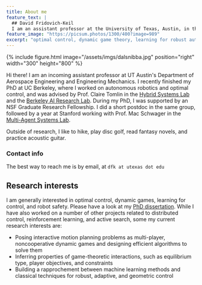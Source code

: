 ```yaml
---
title: About me
feature_text: |
  ## David Fridovich-Keil
  I am an assistant professor at the University of Texas, Austin, in the Department of Aerospace Engineering and Engineering Mechanics. My research involves optimal control, dynamic game theory, and learning for learning for robust autonomy.
feature_image: "https://picsum.photos/1300/400?image=989"
excerpt: "optimal control, dynamic game theory, learning for robust autonomy"
---
```


{% include figure.html image="/assets/imgs/dalsnibba.jpg" position="right" width="300" height="800" %}

Hi there! I am an incoming assistant professor at UT Austin's Department of Aerospace Engineering and Engineering Mechanics. I recently finished my PhD at UC Berkeley, where I worked on autonomous robotics and optimal control, and was advised by Prof. Claire Tomlin in the [Hybrid Systems Lab](http://hybrid.eecs.berkeley.edu/) and the [Berkeley AI Research Lab](http://bair.berkeley.edu/). During my PhD, I was supported by an NSF Graduate Research Fellowship. I did a short postdoc in the same group, followed by a year at Stanford working with Prof. Mac Schwager in the [Multi-Agent Systems Lab](https://msl.stanford.edu).

Outside of research, I like to hike, play disc golf, read fantasy novels, and practice acoustic guitar.

### Contact info

The best way to reach me is by email, at `dfk at utexas dot edu`

## Research interests

I am generally interested in optimal control, dynamic games, learning for control, and robot safety. Please have a look at my [PhD dissertation](/assets/pdfs/phd_dissertation.pdf). While I have also worked on a number of other projects related to distributed control, reinforcement learning, and active search, some my current research interests are:

* Posing interactive motion planning problems as multi-player, noncooperative dynamic games and designing efficient algorithms to solve them
* Inferring properties of game-theoretic interactions, such as equilibrium type, player objectives, and constraints
* Building a rapprochement between machine learning methods and classical techniques for robust, adaptive, and geometric control

<!-- ### Interaction as a game -->

<!-- Dynamic games are a widely-applicable mathematical tool, and offer an attractive alternative to traditional formulations of motion planning problems. In particular, motion planning problems are often posed in either static environments or dynamic environments where the predicted motion of other agents is completely independent from the robot's planned trajectory. Unfortunately, this can put an undue burden on the predictive model to be precise despite enormous uncertainty. Dynamic game theory offers an exciting alternative; rather than fix a prediction beforehand, we can presume that other agents are optimizing some _known_ objectives, and solve a dynamic game to find _a local equilibrium_. Effectively coupling prediction and planning, this approach shifts the enormous burden of making accurate predictions to the potentially more straightforward task of modeling short-term dynamic objectives. -->

<!-- Until relatively recently, dynamic games were widely considered to be computationally intractible for general nonlinear systems and multiple players with arbitrary objectives. Several approximation techniques have been explored in the literature, but to my knowledge none have been seriously considered in the industry. [My own work](https://arxiv.org/pdf/1909.04694) in this area consists of a fast second-order solver which bears resemblance to iterative LQR--a standard algorithm for nonlinear model-predictive control used in the autonomous vehicle industry. I recently developed a real-time C++ implementation, available [open-source](https://hjreachability.github.io/ilqgames/). This solver has been tested in simulation, in hardware in the lab, and onboard a full-scale Boeing experimental aircraft. -->

<!-- ### Inferring properties of dynamic games -->

<!-- Perhaps the most straightforward limitation of game-theoretic interaction models is that they presume _a priori_ knowledge of all players' objectives. Moreover, they typically also have multiple equilibria which encode significantly different outcomes. To use games effectively in uncertain situations, it is critical to be able to infer these properties from noisy, partial observations of players' activity in real-time.  -->
